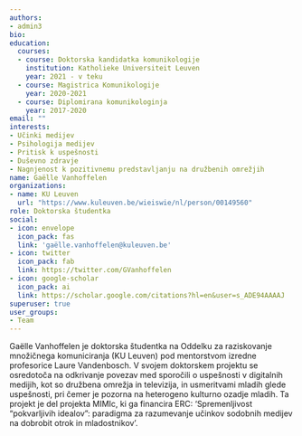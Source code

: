 ```yaml
---
authors:
- admin3
bio:
education:
  courses:
  - course: Doktorska kandidatka komunikologije
    institution: Katholieke Universiteit Leuven
    year: 2021 - v teku
  - course: Magistrica Komunikologije
    year: 2020-2021
  - course: Diplomirana komunikologinja
    year: 2017-2020
email: ""
interests:
- Učinki medijev
- Psihologija medijev
- Pritisk k uspešnosti
- Duševno zdravje
- Nagnjenost k pozitivnemu predstavljanju na družbenih omrežjih
name: Gaëlle Vanhoffelen
organizations:
- name: KU Leuven
  url: "https://www.kuleuven.be/wieiswie/nl/person/00149560"
role: Doktorska študentka
social:
- icon: envelope
  icon_pack: fas
  link: 'gaëlle.vanhoffelen@kuleuven.be'
- icon: twitter
  icon_pack: fab
  link: https://twitter.com/GVanhoffelen
- icon: google-scholar
  icon_pack: ai
  link: https://scholar.google.com/citations?hl=en&user=s_ADE94AAAAJ
superuser: true
user_groups:
- Team
---
```


Gaëlle Vanhoffelen je doktorska študentka na Oddelku za raziskovanje množičnega komuniciranja (KU Leuven) pod mentorstvom izredne profesorice Laure Vandenbosch. V svojem doktorskem projektu se osredotoča na odkrivanje povezav med sporočili o uspešnosti v digitalnih medijih, kot so družbena omrežja in televizija, in usmeritvami mladih glede uspešnosti, pri čemer je pozorna na heterogeno kulturno ozadje mladih. Ta projekt je del projekta MIMIc, ki ga financira ERC: ‘Spremenljivost “pokvarljivih idealov”: paradigma za razumevanje učinkov sodobnih medijev na dobrobit otrok in mladostnikov’.